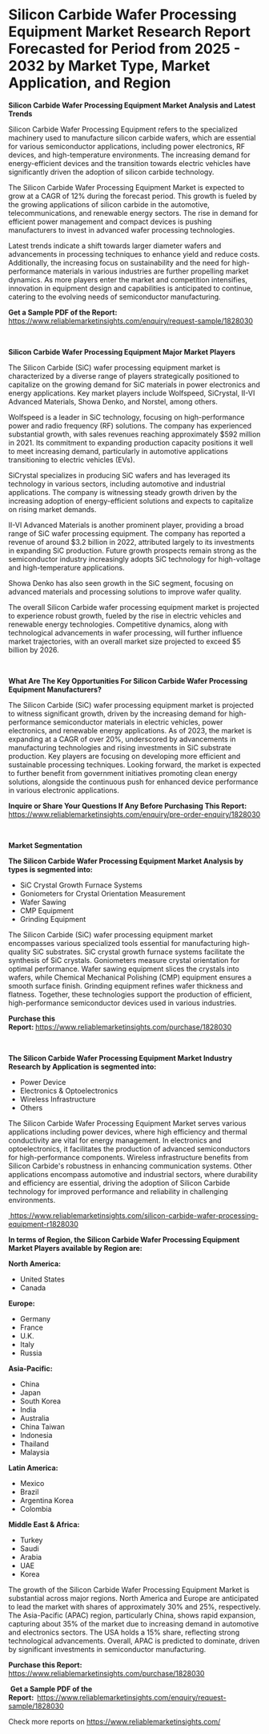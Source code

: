 <p><h1>Silicon Carbide Wafer Processing Equipment Market Research Report Forecasted for Period from 2025 -  2032 by Market Type, Market Application, and Region</h1></p><p><strong>Silicon Carbide Wafer Processing Equipment Market Analysis and Latest Trends</strong></p>
<p><p>Silicon Carbide Wafer Processing Equipment refers to the specialized machinery used to manufacture silicon carbide wafers, which are essential for various semiconductor applications, including power electronics, RF devices, and high-temperature environments. The increasing demand for energy-efficient devices and the transition towards electric vehicles have significantly driven the adoption of silicon carbide technology.</p><p>The Silicon Carbide Wafer Processing Equipment Market is expected to grow at a CAGR of 12% during the forecast period. This growth is fueled by the growing applications of silicon carbide in the automotive, telecommunications, and renewable energy sectors. The rise in demand for efficient power management and compact devices is pushing manufacturers to invest in advanced wafer processing technologies. </p><p>Latest trends indicate a shift towards larger diameter wafers and advancements in processing techniques to enhance yield and reduce costs. Additionally, the increasing focus on sustainability and the need for high-performance materials in various industries are further propelling market dynamics. As more players enter the market and competition intensifies, innovation in equipment design and capabilities is anticipated to continue, catering to the evolving needs of semiconductor manufacturing.</p></p>
<p><strong>Get a Sample PDF of the Report:&nbsp;</strong> <a href="https://www.reliablemarketinsights.com/enquiry/request-sample/1828030?utm_campaign=2650&utm_medium=2&utm_source=Github&utm_content=ia&utm_term=28022025&utm_id=silicon-carbide-wafer-processing-equipment">https://www.reliablemarketinsights.com/enquiry/request-sample/1828030</a></p>
<p>&nbsp;</p>
<p><strong>Silicon Carbide Wafer Processing Equipment Major Market Players</strong></p>
<p><p>The Silicon Carbide (SiC) wafer processing equipment market is characterized by a diverse range of players strategically positioned to capitalize on the growing demand for SiC materials in power electronics and energy applications. Key market players include Wolfspeed, SiCrystal, II-VI Advanced Materials, Showa Denko, and Norstel, among others.</p><p>Wolfspeed is a leader in SiC technology, focusing on high-performance power and radio frequency (RF) solutions. The company has experienced substantial growth, with sales revenues reaching approximately $592 million in 2021. Its commitment to expanding production capacity positions it well to meet increasing demand, particularly in automotive applications transitioning to electric vehicles (EVs).</p><p>SiCrystal specializes in producing SiC wafers and has leveraged its technology in various sectors, including automotive and industrial applications. The company is witnessing steady growth driven by the increasing adoption of energy-efficient solutions and expects to capitalize on rising market demands.</p><p>II-VI Advanced Materials is another prominent player, providing a broad range of SiC wafer processing equipment. The company has reported a revenue of around $3.2 billion in 2022, attributed largely to its investments in expanding SiC production. Future growth prospects remain strong as the semiconductor industry increasingly adopts SiC technology for high-voltage and high-temperature applications.</p><p>Showa Denko has also seen growth in the SiC segment, focusing on advanced materials and processing solutions to improve wafer quality. </p><p>The overall Silicon Carbide wafer processing equipment market is projected to experience robust growth, fueled by the rise in electric vehicles and renewable energy technologies. Competitive dynamics, along with technological advancements in wafer processing, will further influence market trajectories, with an overall market size projected to exceed $5 billion by 2026.</p></p>
<p>&nbsp;</p>
<p><strong>What Are The Key Opportunities For Silicon Carbide Wafer Processing Equipment Manufacturers?</strong></p>
<p><p>The Silicon Carbide (SiC) wafer processing equipment market is projected to witness significant growth, driven by the increasing demand for high-performance semiconductor materials in electric vehicles, power electronics, and renewable energy applications. As of 2023, the market is expanding at a CAGR of over 20%, underscored by advancements in manufacturing technologies and rising investments in SiC substrate production. Key players are focusing on developing more efficient and sustainable processing techniques. Looking forward, the market is expected to further benefit from government initiatives promoting clean energy solutions, alongside the continuous push for enhanced device performance in various electronic applications.</p></p>
<p><strong>Inquire or Share Your Questions If Any Before Purchasing This Report:</strong> <a href="https://www.reliablemarketinsights.com/enquiry/pre-order-enquiry/1828030?utm_campaign=2650&utm_medium=2&utm_source=Github&utm_content=ia&utm_term=28022025&utm_id=silicon-carbide-wafer-processing-equipment">https://www.reliablemarketinsights.com/enquiry/pre-order-enquiry/1828030</a></p>
<p>&nbsp;</p>
<p><strong>Market Segmentation</strong></p>
<p><strong>The Silicon Carbide Wafer Processing Equipment Market Analysis by types is segmented into:</strong></p>
<p><ul><li>SiC Crystal Growth Furnace Systems</li><li>Goniometers for Crystal Orientation Measurement</li><li>Wafer Sawing</li><li>CMP Equipment</li><li>Grinding Equipment</li></ul></p>
<p><p>The Silicon Carbide (SiC) wafer processing equipment market encompasses various specialized tools essential for manufacturing high-quality SiC substrates. SiC crystal growth furnace systems facilitate the synthesis of SiC crystals. Goniometers measure crystal orientation for optimal performance. Wafer sawing equipment slices the crystals into wafers, while Chemical Mechanical Polishing (CMP) equipment ensures a smooth surface finish. Grinding equipment refines wafer thickness and flatness. Together, these technologies support the production of efficient, high-performance semiconductor devices used in various industries.</p></p>
<p><strong>Purchase this Report:&nbsp;</strong><a href="https://www.reliablemarketinsights.com/purchase/1828030?utm_campaign=2650&utm_medium=2&utm_source=Github&utm_content=ia&utm_term=28022025&utm_id=silicon-carbide-wafer-processing-equipment">https://www.reliablemarketinsights.com/purchase/1828030</a></p>
<p>&nbsp;</p>
<p><strong>The Silicon Carbide Wafer Processing Equipment Market Industry Research by Application is segmented into:</strong></p>
<p><ul><li>Power Device</li><li>Electronics & Optoelectronics</li><li>Wireless Infrastructure</li><li>Others</li></ul></p>
<p><p>The Silicon Carbide Wafer Processing Equipment Market serves various applications including power devices, where high efficiency and thermal conductivity are vital for energy management. In electronics and optoelectronics, it facilitates the production of advanced semiconductors for high-performance components. Wireless infrastructure benefits from Silicon Carbide's robustness in enhancing communication systems. Other applications encompass automotive and industrial sectors, where durability and efficiency are essential, driving the adoption of Silicon Carbide technology for improved performance and reliability in challenging environments.</p></p>
<p><a href="https://www.reliablemarketinsights.com/silicon-carbide-wafer-processing-equipment-r1828030?utm_campaign=2650&utm_medium=2&utm_source=Github&utm_content=ia&utm_term=28022025&utm_id=silicon-carbide-wafer-processing-equipment">&nbsp;https://www.reliablemarketinsights.com/silicon-carbide-wafer-processing-equipment-r1828030</a></p>
<p><strong>In terms of Region, the Silicon Carbide Wafer Processing Equipment Market Players available by Region are:</strong></p>
<p>
    <p> <strong> North America: </strong>
        <ul>
            <li>United States</li>
            <li>Canada</li>
        </ul>
        </p> 
    <p> <strong> Europe: </strong>
        <ul>
            <li>Germany</li>
            <li>France</li>
            <li>U.K.</li>
            <li>Italy</li>
            <li>Russia</li>
        </ul>
        </p> 
    <p> <strong> Asia-Pacific: </strong>
        <ul>
            <li>China</li>
            <li>Japan</li>
            <li>South Korea</li>
            <li>India</li>
            <li>Australia</li>
            <li>China Taiwan</li>
            <li>Indonesia</li>
            <li>Thailand</li>
            <li>Malaysia</li>
        </ul>
        </p> 
    <p> <strong> Latin America: </strong>
        <ul>
            <li>Mexico</li>
            <li>Brazil</li>
            <li>Argentina Korea</li>
            <li>Colombia</li>
        </ul>
        </p> 
    <p> <strong> Middle East & Africa: </strong>
        <ul>
            <li>Turkey</li>
            <li>Saudi</li>
            <li>Arabia</li>
            <li>UAE</li>
            <li>Korea</li>
        </ul>
    </p>
    </p>
<p><p>The growth of the Silicon Carbide Wafer Processing Equipment Market is substantial across major regions. North America and Europe are anticipated to lead the market with shares of approximately 30% and 25%, respectively. The Asia-Pacific (APAC) region, particularly China, shows rapid expansion, capturing about 35% of the market due to increasing demand in automotive and electronics sectors. The USA holds a 15% share, reflecting strong technological advancements. Overall, APAC is predicted to dominate, driven by significant investments in semiconductor manufacturing.</p></p>
<p><strong>Purchase this Report: </strong><a href="https://www.reliablemarketinsights.com/purchase/1828030?utm_campaign=2650&utm_medium=2&utm_source=Github&utm_content=ia&utm_term=28022025&utm_id=silicon-carbide-wafer-processing-equipment">https://www.reliablemarketinsights.com/purchase/1828030</a></p>
<p>&nbsp;<strong>Get a Sample PDF of the Report:&nbsp;&nbsp;</strong><a href="https://www.reliablemarketinsights.com/enquiry/request-sample/1828030?utm_campaign=2650&utm_medium=2&utm_source=Github&utm_content=ia&utm_term=28022025&utm_id=silicon-carbide-wafer-processing-equipment">https://www.reliablemarketinsights.com/enquiry/request-sample/1828030</a></p>
<p><strong></strong></p>
<p>Check more reports on <a href="https://www.reliablemarketinsights.com/?utm_campaign=2650&utm_medium=2&utm_source=Github&utm_content=ia&utm_term=28022025&utm_id=silicon-carbide-wafer-processing-equipment">https://www.reliablemarketinsights.com/</a></p>
